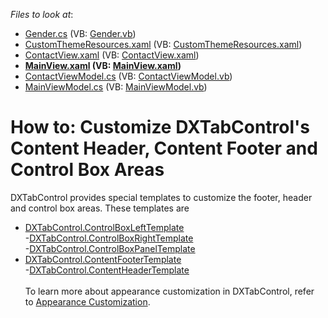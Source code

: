 <!-- default file list -->
*Files to look at*:

* [Gender.cs](./CS/DXTabControlExample/Common/Gender.cs) (VB: [Gender.vb](./VB/DXTabControlExample/Common/Gender.vb))
* [CustomThemeResources.xaml](./CS/DXTabControlExample/Resources/CustomThemeResources.xaml) (VB: [CustomThemeResources.xaml](./VB/DXTabControlExample/Resources/CustomThemeResources.xaml))
* [ContactView.xaml](./CS/DXTabControlExample/View/ContactView.xaml) (VB: [ContactView.xaml](./VB/DXTabControlExample/View/ContactView.xaml))
* **[MainView.xaml](./CS/DXTabControlExample/View/MainView.xaml) (VB: [MainView.xaml](./VB/DXTabControlExample/View/MainView.xaml))**
* [ContactViewModel.cs](./CS/DXTabControlExample/ViewModel/ContactViewModel.cs) (VB: [ContactViewModel.vb](./VB/DXTabControlExample/ViewModel/ContactViewModel.vb))
* [MainViewModel.cs](./CS/DXTabControlExample/ViewModel/MainViewModel.cs) (VB: [MainViewModel.vb](./VB/DXTabControlExample/ViewModel/MainViewModel.vb))
<!-- default file list end -->
# How to: Customize DXTabControl's Content Header, Content Footer and Control Box Areas


DXTabControl provides special templates to customize the footer, header and control box areas. These templates are

* <a href="https://documentation.devexpress.com/WPF/DevExpressXpfCoreDXTabControl_ControlBoxLeftTemplatetopic.aspx">DXTabControl.ControlBoxLeftTemplate</a><br>-<a href="https://documentation.devexpress.com/WPF/DevExpressXpfCoreDXTabControl_ControlBoxRightTemplatetopic.aspx">DXTabControl.ControlBoxRightTemplate</a> <br>-<a href="https://documentation.devexpress.com/WPF/DevExpressXpfCoreDXTabControl_ControlBoxPanelTemplatetopic.aspx">DXTabControl.ControlBoxPanelTemplate</a> 
* <a href="https://documentation.devexpress.com/WPF/DevExpressXpfCoreDXTabControl_ContentFooterTemplatetopic.aspx">DXTabControl.ContentFooterTemplate</a><br>-<a href="https://documentation.devexpress.com/WPF/DevExpressXpfCoreDXTabControl_ContentHeaderTemplatetopic.aspx">DXTabControl.ContentHeaderTemplate</a> <br><br>To learn more about appearance customization in DXTabControl, refer to <a href="https://documentation.devexpress.com/#WPF/CustomDocument113899">Appearance Customization</a>.

<br/>


